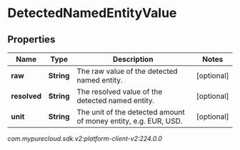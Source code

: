# DetectedNamedEntityValue


## Properties

| Name | Type | Description | Notes |
| ------------ | ------------- | ------------- | ------------- |
| **raw** | **String** | The raw value of the detected named entity. |  [optional] |
| **resolved** | **String** | The resolved value of the detected named entity. |  [optional] |
| **unit** | **String** | The unit of the detected amount of money entity, e.g. EUR, USD. |  [optional] |




_com.mypurecloud.sdk.v2:platform-client-v2:224.0.0_
